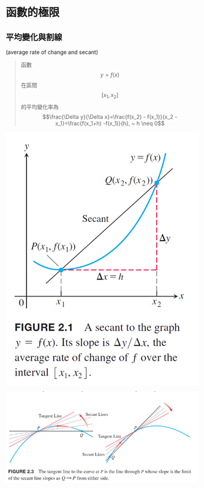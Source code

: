 # 函數的極限

## 平均變化與割線
\(average rate of change and secant\)

> 函數$$y=f(x)$$在區間$$[x_1, x_2]$$的平均變化率為 $$\frac{\Delta y}{\Delta x}=\frac{f(x_2) - f(x_1)}{x_2 - x_1}=\frac{f(x_1+h) -f(x_1)}{h}, ~ h \neq 0$$

![&#x5E73;&#x5747;&#x8B8A;&#x5316;&#x7387;](../../.gitbook/assets/average-change-of-rate-min.png)

![&#x7531;&#x5272;&#x7DDA;&#x6F38;&#x8FD1;&#x5230;&#x5207;&#x7DDA;&#x7684;&#x904E;&#x7A0B;](../../.gitbook/assets/secant-to-tangent-min.png)





